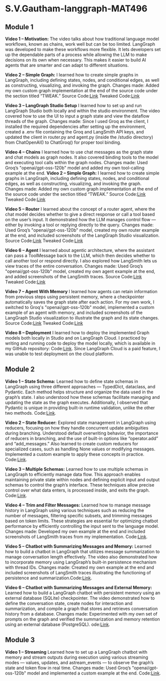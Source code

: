# S.V.Gautham-langgraph-MAT496

## Module 1
**Video 1 – Motivation:**
The video talks about how traditional language model workflows, known as chains, work well but can be too limited. LangGraph was developed to make these workflows more flexible. It lets developers set up the dependable parts of a process while allowing the LLM to make decisions on its own when necessary. This makes it easier to build AI agents that are smarter and can adapt to different situations.

**Video 2 – Simple Graph:**
I learned how to create simple graphs in LangGraph, including defining states, nodes, and conditional edges, as well as constructing, visualizing, and invoking the graph.
Changes made: Added my own custom graph implementation at the end of the source code under the section titled “TWEAK.”
Source Code:[Link](https://github.com/SVGautham/S.V.Gautham-langgraph-MAT496/blob/main/Module%201/Original%20Source%20Code/simple-graph.ipynb) 
Tweaked Code:[Link](https://github.com/SVGautham/S.V.Gautham-langgraph-MAT496/blob/main/Module%201/simple_graph_final.ipynb)

**Video 3 – LangGraph Studio Setup**
I learned how to set up and run LangGraph Studio both locally and within the studio environment. The video covered how to use the UI to input a graph state and view the dataflow threads of the graph.
Changes made: Since I used Groq as the client, I installed the required dependencies after setting up the environment, created a .env file containing the Groq and LangSmith API keys, and updated the client in router.py and agent.py (inside the /studio directory) from ChatOpenAI() to ChatGroq() for proper tool binding.

**Video 4 – Chains**
I learned how to use chat messages as the graph state and chat models as graph nodes. It also covered binding tools to the model and executing tool calls within the graph nodes.
Changes made: Used Groq’s "openai/gpt-oss-120b" model and added my own tool-calling example at the end.
**Video 2 – Simple Graph:**
I learned how to create simple graphs in LangGraph, including defining states, nodes, and conditional edges, as well as constructing, visualizing, and invoking the graph.
Changes made: Added my own custom graph implementation at the end of the source code under the section titled “TWEAK.”
Source Code:[Link](https://github.com/SVGautham/S.V.Gautham-langgraph-MAT496/blob/main/Module%201/Original%20Source%20Code/chain.ipynb) 
Tweaked Code:[Link](https://github.com/SVGautham/S.V.Gautham-langgraph-MAT496/blob/main/Module%201/chain_final.ipynb)

**Video 5 – Router**
I learned about the concept of a router agent, where the chat model decides whether to give a direct response or call a tool based on the user’s input. It demonstrated how the LLM manages control flow — either by invoking a tool or replying directly to the query.
Changes made: Used Groq’s "openai/gpt-oss-120b" model, created my own router example at the end, and included screenshots of the LangGraph Studio visualization.
Source Code:[Link](https://github.com/SVGautham/S.V.Gautham-langgraph-MAT496/blob/main/Module%201/Original%20Source%20Code/router.ipynb) 
Tweaked Code:[Link](https://github.com/SVGautham/S.V.Gautham-langgraph-MAT496/blob/main/Module%201/router_final.ipynb)

**Video 6 – Agent**
I learned about agentic architecture, where the assistant can pass a ToolMessage back to the LLM, which then decides whether to call another tool or respond directly. I also explored how LangSmith lets us view traces of the entire conversation.
Changes made: Used Groq’s "openai/gpt-oss-120b" model, created my own agent example at the end, and added screenshots of the LangSmith traces.
Source Code:[Link](https://github.com/SVGautham/S.V.Gautham-langgraph-MAT496/blob/main/Module%201/Original%20Source%20Code/agent.ipynb) 
Tweaked Code:[Link](https://github.com/SVGautham/S.V.Gautham-langgraph-MAT496/blob/main/Module%201/agent_final.ipynb)

**Video 7 – Agent With Memory**
I learned how agents can retain information from previous steps using persistent memory, where a checkpointer automatically saves the graph state after each action. For my own work, I switched to Groq's "openai/gpt-oss-120b" model, implemented a custom example of an agent with memory, and included screenshots of the LangGraph Studio visualization to illustrate the graph and its state changes.
Source Code:[Link](https://github.com/SVGautham/S.V.Gautham-langgraph-MAT496/blob/main/Module%201/Original%20Source%20Code/agent-memory.ipynb) 
Tweaked Code:[Link](https://github.com/SVGautham/S.V.Gautham-langgraph-MAT496/blob/main/Module%201/agent_memory_final.ipynb)

**Video 8 – Deployment**
I learned how to deploy the implemented Graph models both locally in Studio and on LangGraph Cloud. I practiced by writing and running code to deploy the model locally, which is available in my GitHub repository: Code:[Link](https://github.com/SVGautham/S.V.Gautham-langgraph-MAT496/blob/main/Module%201/deployment.ipynb). Since LangGraph Cloud is a paid feature, I was unable to test deployment on the cloud platform.

## Module 2
**Video 1 – State Schema:**
Learned how to define state schemas in LangGraph using three different approaches — TypedDict, dataclass, and Pydantic. Each method helps structure and organize the data used in the graph’s state. I also understood how these schemas facilitate managing and updating the state as the graph executes. Additionally, I observed that Pydantic is unique in providing built-in runtime validation, unlike the other two methods. Code:[Link](https://github.com/SVGautham/S.V.Gautham-langgraph-MAT496/blob/main/Module%202/state_schema.ipynb).

**Video 2 – State Reducer:**
Explored state management in LangGraph using reducers, focusing on how they handle concurrent update ambiguities during branching. Understood default overwriting behavior, the importance of reducers in branching, and the use of built-in options like “operator.add” and “add_messages.” Also learned to create custom reducers for specialized cases, such as handling None values or modifying messages. Implemented a custom example to apply these concepts in practice. Code:[Link](https://github.com/SVGautham/S.V.Gautham-langgraph-MAT496/blob/main/Module%202/state_reducers.ipynb).

**Video 3 – Multiple Schemas:**
Learned how to use multiple schemas in LangGraph to efficiently manage data flow. This approach enables maintaining private state within nodes and defining explicit input and output schemas to control the graph’s interface. These techniques allow precise control over what data enters, is processed inside, and exits the graph.
 Code:[Link](https://github.com/SVGautham/S.V.Gautham-langgraph-MAT496/blob/main/Module%202/multiple_schemas.ipynb).

**Video 4 – Trim and Filter Messages:**
Learned how to manage message history in LangGraph using various techniques such as reducing the number of messages, filtering specific subsets, and trimming messages based on token limits. These strategies are essential for optimizing chatbot performance by efficiently controlling the input sent to the language model.
Changes made: Developed my own example at the end and included screenshots of LangSmith traces from my implementation.  Code:[Link](https://github.com/SVGautham/S.V.Gautham-langgraph-MAT496/blob/main/Module%202/trim_filter_messages.ipynb).

**Video 5 – Chatbot with Summarizing Messages and Memory:**
Learned how to build a chatbot in LangGraph that utilizes message summarization to manage conversation length effectively. The video also demonstrated how to incorporate memory using LangGraph’s built-in persistence mechanism with thread IDs.
Changes made: Created my own example at the end and included screenshots of LangSmith traces illustrating the functioning of persistence and summarization.Code:[Link](https://github.com/SVGautham/S.V.Gautham-langgraph-MAT496/blob/main/Module%202/chatbot_summarization.ipynb).

**Video 6 – Chatbot with Summarizing Messages and External Memory:**
Learned how to build a LangGraph chatbot with persistent memory using an external database (SQLite) checkpointer. The video demonstrated how to define the conversation state, create nodes for interaction and summarization, and compile a graph that stores and retrieves conversation history from a database.
Changes made: Experimented with my own set of prompts on the graph and verified the summarization and memory retention using an external database (PostgreSQL).
ode:[Link](https://github.com/SVGautham/S.V.Gautham-langgraph-MAT496/blob/main/Module%202/chatbot_external_memory.ipynb).

## Module 3
**Video 1 – Streaming**
Learned how to set up a LangGraph chatbot with memory and stream outputs during execution using various streaming modes — values, updates, and astream_events — to observe the graph’s state and token flow in real time.
Changes made: Used Groq’s "openai/gpt-oss-120b" model and implemented a custom example at the end. Code:[Link](https://github.com/SVGautham/S.V.Gautham-langgraph-MAT496/blob/main/Module%203/streaming-interruption.ipynb).
